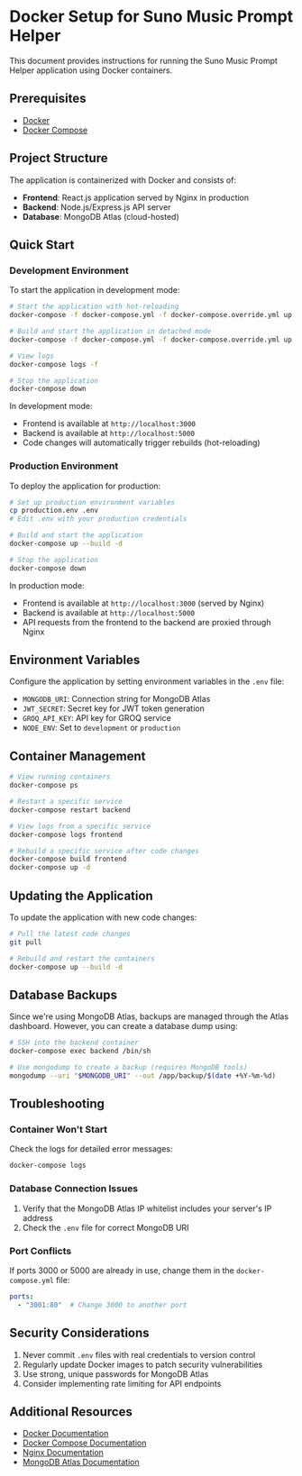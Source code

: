 # Docker Setup for Suno Music Prompt Helper

This document provides instructions for running the Suno Music Prompt Helper application using Docker containers.

## Prerequisites

- [Docker](https://docs.docker.com/get-docker/)
- [Docker Compose](https://docs.docker.com/compose/install/)

## Project Structure

The application is containerized with Docker and consists of:

- **Frontend**: React.js application served by Nginx in production
- **Backend**: Node.js/Express.js API server
- **Database**: MongoDB Atlas (cloud-hosted)

## Quick Start

### Development Environment

To start the application in development mode:

```bash
# Start the application with hot-reloading
docker-compose -f docker-compose.yml -f docker-compose.override.yml up

# Build and start the application in detached mode
docker-compose -f docker-compose.yml -f docker-compose.override.yml up --build -d

# View logs
docker-compose logs -f

# Stop the application
docker-compose down
```

In development mode:

- Frontend is available at `http://localhost:3000`
- Backend is available at `http://localhost:5000`
- Code changes will automatically trigger rebuilds (hot-reloading)

### Production Environment

To deploy the application for production:

```bash
# Set up production environment variables
cp production.env .env
# Edit .env with your production credentials

# Build and start the application
docker-compose up --build -d

# Stop the application
docker-compose down
```

In production mode:

- Frontend is available at `http://localhost:3000` (served by Nginx)
- Backend is available at `http://localhost:5000`
- API requests from the frontend to the backend are proxied through Nginx

## Environment Variables

Configure the application by setting environment variables in the `.env` file:

- `MONGODB_URI`: Connection string for MongoDB Atlas
- `JWT_SECRET`: Secret key for JWT token generation
- `GROQ_API_KEY`: API key for GROQ service
- `NODE_ENV`: Set to `development` or `production`

## Container Management

```bash
# View running containers
docker-compose ps

# Restart a specific service
docker-compose restart backend

# View logs from a specific service
docker-compose logs frontend

# Rebuild a specific service after code changes
docker-compose build frontend
docker-compose up -d
```

## Updating the Application

To update the application with new code changes:

```bash
# Pull the latest code changes
git pull

# Rebuild and restart the containers
docker-compose up --build -d
```

## Database Backups

Since we're using MongoDB Atlas, backups are managed through the Atlas dashboard. However, you can create a database dump using:

```bash
# SSH into the backend container
docker-compose exec backend /bin/sh

# Use mongodump to create a backup (requires MongoDB tools)
mongodump --uri "$MONGODB_URI" --out /app/backup/$(date +%Y-%m-%d)
```

## Troubleshooting

### Container Won't Start

Check the logs for detailed error messages:

```bash
docker-compose logs
```

### Database Connection Issues

1. Verify that the MongoDB Atlas IP whitelist includes your server's IP address
2. Check the `.env` file for correct MongoDB URI

### Port Conflicts

If ports 3000 or 5000 are already in use, change them in the `docker-compose.yml` file:

```yaml
ports:
  - "3001:80"  # Change 3000 to another port
```

## Security Considerations

1. Never commit `.env` files with real credentials to version control
2. Regularly update Docker images to patch security vulnerabilities
3. Use strong, unique passwords for MongoDB Atlas
4. Consider implementing rate limiting for API endpoints

## Additional Resources

- [Docker Documentation](https://docs.docker.com/)
- [Docker Compose Documentation](https://docs.docker.com/compose/)
- [Nginx Documentation](https://nginx.org/en/docs/)
- [MongoDB Atlas Documentation](https://docs.atlas.mongodb.com/)
